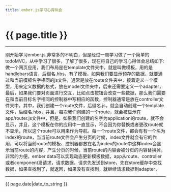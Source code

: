 ```yaml
---
title: ember.js学习心得体会
---
```


# {{ page.title }}



----------------------------------

刚开始学习ember.js,非常多的不明白，但是经过一周学习做了一个简单的todoMVC，从中学习了很多，了解了很多，现在将自己的学习心得体会总结如下:做一个网页应用，我们布局是在template文件夹中，就是叫做模板，用的是handlebars语言，后缀名.hbs，有了模板，如果我们要显示预存的数据，就要通过和当前模板名字相同的js文件，通常是放在route文件夹中，接着定义一个模型，用来定义数据的格式，放在model文件夹中，后来还需要定义一个adapter，
最后，如果我们要对页面进行交互，比如点击按钮会改变一些数据，那么我们需要在和当前目标名字相同的控制器中写相应的函数，控制器通常是放在controller文件夹中。其中，我们创建一个route文件，后缀名.js，就会自动创建一个template文件，后缀名.hbs，并且，每次我们创建的一个route，就会被显示在app/router.js文件中，但是，如果我们创建的名字为application的route，就不会显示，并且，这个模板在你的应用中一直显示，不会因为你替换或者更改route就不显示，所以这个route可以用来作为导航。每一个route文件，都会有有一个名为index的route，当当前route文件会产生分页的时候，index文件就会有它的作用，可以将当前route的模板、控制器都放在名为index的route中这样index会显示当前route的内容，产生分页的时候，当前route的内容会被分页的内容替换掉，非常的方便。ember data可以实现动态更新模板数据，app从route、controller或者component发请求，请求数据，请求先发送到store，先在store缓存中查找数据，如果查找到了，就返回，如果没有查找到，就继续请求数据到adapter，

----------------------------------

{{ page.date|date_to_string }}